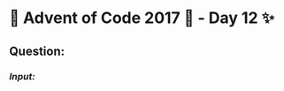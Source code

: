 # :christmas_tree: Advent of Code 2017 :christmas_tree: - Day 12 :sparkles:
## Question: 
>
>
>

### *Input:*

>
>
>